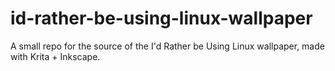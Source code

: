 # id-rather-be-using-linux-wallpaper
A small repo for the source of the I'd Rather be Using Linux wallpaper, made with Krita + Inkscape.
